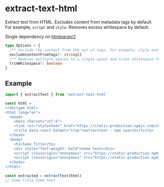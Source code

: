 # extract-text-html

Extract text from HTML. Excludes content from metadata tags by default.
For example, `script` and `style`. Removes excess whitespace by default.

Single dependency on [htmlparser2](https://www.npmjs.com/package/htmlparser2)

```typescript
type Options = {
  /** Exclude the content from the set of tags. For example, style and script. */
  excludeContentFromTags?: string[]
  /** Reduces multiple spaces to a single space and trims whitespace from the start and end. */
  trimWhitespace?: boolean
}
```

## Example

```typescript
import { extractText } from 'extract-text-html'

const html = `
<!doctype html>
<html lang="en">
  <head>
    <meta charset="utf-8">
    <link rel="stylesheet" href="https://static-production.npmjs.com/styles.74f9073cf68d3c5f4990.css" />
    <title data-react-helmet="true">extracttext - npm search</title>
  </head>
  <body>
    <h1>Some Title</h1>
    <div style="font-weight: bold">Some text</div>
    <script crossorigin="anonymous" src="https://static-production.npmjs.com/minicssextractbug.536095f4b1a94d2b149c.js"></script>
    <script crossorigin="anonymous" src="https://static-production.npmjs.com/search/search.9fbe393f02970084bce5.js"></script>
  </body>
</html>
    `
const extracted = extractText(html)
// Some Title Some text
```
